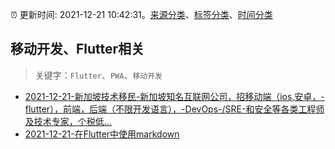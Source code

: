 :alarm_clock: 更新时间: 2021-12-21 10:42:31。[来源分类](../README.md)、[标签分类](../TAGS.md)、[时间分类](../TIMELINE.md)

## 移动开发、Flutter相关


> 关键字：`Flutter`、`PWA`、`移动开发`



- [2021-12-21-新加坡技术移民-新加坡知名互联网公司，招移动端（ios,安卓，-flutter），前端，后端（不限开发语言），-DevOps-/SRE-和安全等各类工程师及技术专家，个税低...](https://www.v2ex.com/t/823549) 
- [2021-12-21-在Flutter中使用markdown](https://toutiao.io/k/bpjx1b0) 